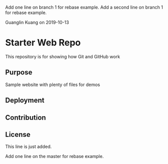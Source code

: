 Add one line on branch 1 for rebase example.
Add a second line on branch 1 for rebase example.

Guanglin Kuang on 2019-10-13
# Starter Web Repo

This repository is for showing how Git and GitHub work

## Purpose

Sample website with plenty of files for demos

## Deployment

## Contribution

## License
This line is just added.

Add one line on the master for rebase example.
